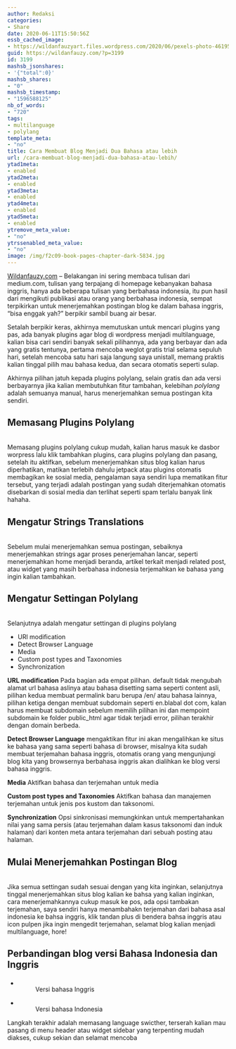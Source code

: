 ```yaml
---
author: Redaksi
categories:
- Share
date: 2020-06-11T15:50:56Z
essb_cached_image:
- https://wildanfauzyart.files.wordpress.com/2020/06/pexels-photo-4619527.jpeg?resize=640%2C300&#038;ssl=1
guid: https://wildanfauzy.com/?p=3199
id: 3199
mashsb_jsonshares:
- '{"total":0}'
mashsb_shares:
- "0"
mashsb_timestamp:
- "1596588125"
nb_of_words:
- "720"
tags:
- multilanguage
- polylang
template_meta:
- "no"
title: Cara Membuat Blog Menjadi Dua Bahasa atau lebih
url: /cara-membuat-blog-menjadi-dua-bahasa-atau-lebih/
ytad1meta:
- enabled
ytad2meta:
- enabled
ytad3meta:
- enabled
ytad4meta:
- enabled
ytad5meta:
- enabled
ytremove_meta_value:
- "no"
ytrssenabled_meta_value:
- "no"
image: /img/f2c09-book-pages-chapter-dark-5834.jpg
---
```


[Wildanfauzy.com](https://wildanfauzy.com/) &#8211; Belakangan ini sering membaca tulisan dari medium.com, tulisan yang terpajang di homepage kebanyakan bahasa inggris, hanya ada beberapa tulisan yang berbahasa indonesia, itu pun hasil dari mengikuti publikasi atau orang yang berbahasa indonesia, sempat terpikirkan untuk menerjemahkan postingan blog ke dalam bahasa inggris, &#8220;bisa enggak yah?&#8221; berpikir sambil buang air besar.

Setalah berpikir keras, akhirnya memutuskan untuk mencari plugins yang pas, ada banyak plugins agar blog di wordpress menjadi multilanguage, kalian bisa cari sendiri banyak sekali pilihannya, ada yang berbayar dan ada yang gratis tentunya, pertama mencoba weglot gratis trial selama sepuluh hari, setelah mencoba satu hari saja langung saya unistall, memang praktis kalian tinggal pilih mau bahasa kedua, dan secara otomatis seperti sulap.

Akhirnya pilihan jatuh kepada plugins polylang, selain gratis dan ada versi berbayarnya jika kalian membutuhkan fitur tambahan, kelebihan _polylang_ adalah semuanya manual, harus menerjemahkan semua postingan kita sendiri.

## Memasang Plugins Polylang<figure class="wp-block-image size-large">

<img src="https://i0.wp.com/wildanfauzy.com/wp-content/uploads/2020/06/polylang.png?fit=1024%2C576&ssl=1" alt="" class="wp-image-3539" /> </figure> 

Memasang plugins polylang cukup mudah, kalian harus masuk ke dasbor worpress lalu klik tambahkan plugins, cara plugins polylang dan pasang, setelah itu aktifkan, sebelum menerjemahkan situs blog kalian harus diperhatikan, matikan terlebih dahulu jetpack atau plugins otomatis membagikan ke sosial media, pengalaman saya sendiri lupa mematikan fitur tersebut, yang terjadi adalah postingan yang sudah diterjemahkan otomatis disebarkan di sosial media dan terlihat seperti spam terlalu banyak link hahaha.

## Mengatur Strings Translations<figure class="wp-block-image size-large">

<img src="https://i2.wp.com/wildanfauzy.com/wp-content/uploads/2020/06/string-translate.png?fit=1024%2C576&ssl=1" alt="" class="wp-image-3540" /> </figure> 

Sebelum mulai menerjemahkan semua postingan, sebaiknya menerjemahkan strings agar proses penerjemahan lancar, seperti menerjemahkan home menjadi beranda, artikel terkait menjadi related post, atau widget yang masih berbahasa indonesia terjemahkan ke bahasa yang ingin kalian tambahkan.

## Mengatur Settingan Polylang<figure class="wp-block-image size-large">

<img src="https://i0.wp.com/wildanfauzy.com/wp-content/uploads/2020/06/polylang-setting.png?fit=1024%2C576&ssl=1" alt="" class="wp-image-3541" /> </figure> 

Selanjutnya adalah mengatur settingan di plugins polylang

  * URl modification
  * Detect Browser Language
  * Media
  * Custom post types and Taxonomies
  * Synchronization

**URL modification** Pada bagian ada empat pilihan. default tidak mengubah alamat url bahasa aslinya atau bahasa disetting sama seperti content asli, pilihan kedua membuat permalink baru berupa /en/ atau bahasa lainnya, pilihan ketiga dengan membuat subdomain seperti en.blabal dot com, kalan harus membuat subdomain sebelum memilih pilihan ini dan mempoint subdomain ke folder public_html agar tidak terjadi error, pilihan terakhir dengan domain berbeda.

**Detect Browser Language** mengaktikan fitur ini akan mengalihkan ke situs ke bahasa yang sama seperti bahasa di browser, misalnya kita sudah membuat terjemahan bahasa inggris, otomatis orang yang mengunjungi blog kita yang browsernya berbahasa inggris akan dialihkan ke blog versi bahasa inggris.

**Media** Aktifkan bahasa dan terjemahan untuk media

**Custom post types and Taxonomies** Aktifkan bahasa dan manajemen terjemahan untuk jenis pos kustom dan taksonomi.

**Synchronization** Opsi sinkronisasi memungkinkan untuk mempertahankan nilai yang sama persis (atau terjemahan dalam kasus taksonomi dan induk halaman) dari konten meta antara terjemahan dari sebuah posting atau halaman.

## Mulai Menerjemahkan Postingan Blog<figure class="wp-block-image size-large">

<img src="https://i1.wp.com/wildanfauzy.com/wp-content/uploads/2020/06/menerjemahkan-blog.png?fit=1024%2C576&ssl=1" alt="" class="wp-image-3542" /> </figure> 

Jika semua settingan sudah sesuai dengan yang kita inginkan, selanjutnya tinggal menerjemahkan situs blog kalian ke bahsa yang kalian inginkan, cara menerjemahkannya cukup masuk ke pos, ada opsi tambakan terjemahan, saya sendiri hanya menambahakn terjemahan dari bahasa asal indonesia ke bahsa inggris, klik tandan plus di bendera bahsa inggris atau icon pulpen jika ingin mengedit terjemahan, selamat blog kalian menjadi multilanguage, hore!

## Perbandingan blog versi Bahasa Indonesia dan Inggris<figure class="wp-block-gallery columns-2 is-cropped">

<ul class="blocks-gallery-grid">
  <li class="blocks-gallery-item">
    <figure><img src="https://i0.wp.com/wildanfauzy.com/wp-content/uploads/2020/06/blog-versi-inggris-1024x576.png?resize=768%2C432&#038;ssl=1" alt="" data-id="3544" data-full-url="https://wildanfauzy.com/wp-content/uploads/2020/06/blog-versi-inggris.png" data-link="https://wildanfauzy.com/?attachment_id=3544" class="wp-image-3544" data-recalc-dims="1" /><figcaption class="blocks-gallery-item__caption">Versi bahasa Inggris</figcaption></figure>
  </li>
  <li class="blocks-gallery-item">
    <figure><img src="https://i2.wp.com/wildanfauzy.com/wp-content/uploads/2020/06/blog-versi-indo-1024x576.png?resize=768%2C432&#038;ssl=1" alt="" data-id="3543" data-full-url="https://wildanfauzy.com/wp-content/uploads/2020/06/blog-versi-indo.png" data-link="https://wildanfauzy.com/?attachment_id=3543" class="wp-image-3543" data-recalc-dims="1" /><figcaption class="blocks-gallery-item__caption">Versi bahasa Indonesia</figcaption></figure>
  </li>
</ul></figure> 

Langkah terakhir adalah memasang language swicther, terserah kalian mau pasang di menu header atau widget sidebar yang terpenting mudah diakses, cukup sekian dan selamat mencoba
